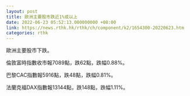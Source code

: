 ```yaml
---
layout: post
title: 歐洲主要股市跌近1%或以上
date: 2022-06-23 05:52:13.000000000 +08:00
link: https://news.rthk.hk/rthk/ch/component/k2/1654300-20220623.htm
categories: rthk
---
```


歐洲主要股市下跌。

倫敦富時指數收市報7089點，跌62點，跌幅0.88%。

巴黎CAC指數報5916點，跌48點，跌幅0.81%。

法蘭克福DAX指數報13144點，跌148點，跌幅1.11%。
